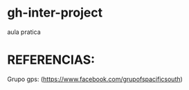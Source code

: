 # gh-inter-project
aula pratica    




# REFERENCIAS: 
Grupo gps: (https://www.facebook.com/grupofspacificsouth)
